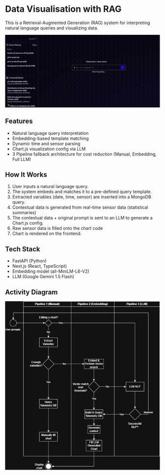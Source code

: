 # Data Visualisation with RAG

This is a Retrieval-Augmented Generation (RAG) system for interpreting natural language queries and visualizing data.

![Preview](./public/demo.gif)

## Features

- Natural language query interpretation
- Embedding-based template matching
- Dynamic time and sensor parsing
- Chart.js visualization config via LLM
- 3 Pipeline fallback architecture for cost reduction (Manual, Embedding, Full LLM)

## How It Works

1. User inputs a natural language query.
2. The system embeds and matches it to a pre-defined query template.
3. Extracted variables (date, time, sensor) are inserted into a MongoDB query.
4. Contextual data is generated from real-time sensor data (statistical summaries)
5. The contextual data + original prompt is sent to an LLM to generate a Chart.js config.
6. Raw sensor data is filled onto the chart code
7. Chart is rendered on the frontend.


## Tech Stack

- FastAPI (Python)
- Next.js (React, TypeScript)
- Embedding model (all-MiniLM-L6-V2)
- LLM (Google Gemini 1.5 Flash)


## Activity Diagram

![Preview](./public/act-diagram.png)
